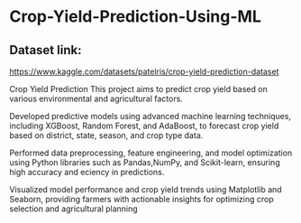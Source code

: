 # Crop-Yield-Prediction-Using-ML
## Dataset link:
https://www.kaggle.com/datasets/patelris/crop-yield-prediction-dataset

Crop Yield Prediction This project aims to predict crop yield based on various environmental and agricultural factors.

Developed predictive models using advanced machine learning techniques, including XGBoost, Random
Forest, and AdaBoost, to forecast crop yield based on district, state, season, and crop type data.

Performed data preprocessing, feature engineering, and model optimization using Python libraries such
as Pandas,NumPy, and Scikit-learn, ensuring high accuracy and eciency in predictions.

Visualized model performance and crop yield trends using Matplotlib and Seaborn, providing farmers
with actionable insights for optimizing crop selection and agricultural planning
